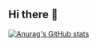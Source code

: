 ## Hi there 👋
[![Anurag's GitHub stats](https://github-readme-stats.vercel.app/api?username=JacksonZheng07&theme=github_dark)](https://github.com/anuraghazra/github-readme-stats)

<!--
**JacksonZheng07/JacksonZheng07** is a ✨ _special_ ✨ repository because its `README.md` (this file) appears on your GitHub profile.

Here are some ideas to get you started:

- 🔭 I’m currently working on ...
- 🌱 I’m currently learning ...
- 👯 I’m looking to collaborate on ...
- 🤔 I’m looking for help with ...
- 💬 Ask me about ...
- 📫 How to reach me: ...
- 😄 Pronouns: ...
- ⚡ Fun fact: ...
-->
